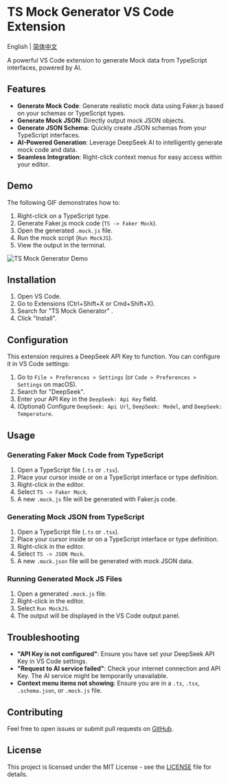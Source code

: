 # TS Mock Generator VS Code Extension

English | [简体中文](./README_zh-CN.md)

A powerful VS Code extension to generate Mock data from TypeScript interfaces, powered by AI.

## Features

*   **Generate Mock Code**: Generate realistic mock data using Faker.js based on your schemas or TypeScript types.
*   **Generate Mock JSON**: Directly output mock JSON objects.
*   **Generate JSON Schema**: Quickly create JSON schemas from your TypeScript interfaces.
*   **AI-Powered Generation**: Leverage DeepSeek AI to intelligently generate mock code and data.
*   **Seamless Integration**: Right-click context menus for easy access within your editor.

## Demo

The following GIF demonstrates how to:
1.  Right-click on a TypeScript type.
2.  Generate Faker.js mock code (`TS -> Faker Mock`).
3.  Open the generated `.mock.js` file.
4.  Run the mock script (`Run MockJS`).
5.  View the output in the terminal.

![TS Mock Generator Demo](https://raw.githubusercontent.com/your-username/ts-mock-generator/main/images/demo.gif)

## Installation

1.  Open VS Code.
2.  Go to Extensions (Ctrl+Shift+X or Cmd+Shift+X).
3.  Search for "TS Mock Generator" .
4.  Click "Install".

## Configuration

This extension requires a DeepSeek API Key to function. You can configure it in VS Code settings:

1.  Go to `File > Preferences > Settings` (or `Code > Preferences > Settings` on macOS).
2.  Search for "DeepSeek".
3.  Enter your API Key in the `DeepSeek: Api Key` field.
4.  (Optional) Configure `DeepSeek: Api Url`, `DeepSeek: Model`, and `DeepSeek: Temperature`.

## Usage

### Generating Faker Mock Code from TypeScript

1.  Open a TypeScript file (`.ts` or `.tsx`).
2.  Place your cursor inside or on a TypeScript interface or type definition.
3.  Right-click in the editor.
4.  Select `TS -> Faker Mock`.
5.  A new `.mock.js` file will be generated with Faker.js code.

### Generating Mock JSON from TypeScript

1.  Open a TypeScript file (`.ts` or `.tsx`).
2.  Place your cursor inside or on a TypeScript interface or type definition.
3.  Right-click in the editor.
4.  Select `TS -> JSON Mock`.
5.  A new `.mock.json` file will be generated with mock JSON data.

### Running Generated Mock JS Files

1.  Open a generated `.mock.js` file.
2.  Right-click in the editor.
3.  Select `Run MockJS`.
4.  The output will be displayed in the VS Code output panel.


## Troubleshooting

*   **"API Key is not configured"**: Ensure you have set your DeepSeek API Key in VS Code settings.
*   **"Request to AI service failed"**: Check your internet connection and API Key. The AI service might be temporarily unavailable.
*   **Context menu items not showing**: Ensure you are in a `.ts`, `.tsx`, `.schema.json`, or `.mock.js` file.

## Contributing

Feel free to open issues or submit pull requests on [GitHub](https://github.com/brahmachen/ts-mock-generator).

## License

This project is licensed under the MIT License - see the [LICENSE](LICENSE) file for details.
